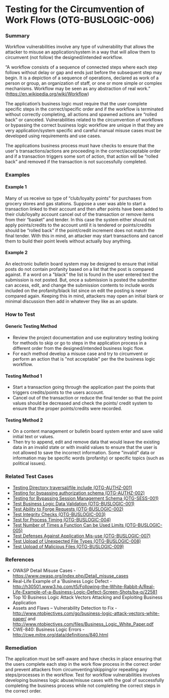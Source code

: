 # Testing for the Circumvention of Work Flows (OTG-BUSLOGIC-006)

### Summary

Workflow vulnerabilities involve any type of vulnerability that allows the attacker to misuse an application/system in a way that will allow them to circumvent (not follow) the designed/intended workflow.

“A workflow consists of a sequence of connected steps where each step follows without delay or gap and ends just before the subsequent step may begin. It is a depiction of a sequence of operations, declared as work of a person or group, an organization of staff, or one or more simple or complex mechanisms. Workflow may be seen as any abstraction of real work.” (https://en.wikipedia.org/wiki/Workflow)

The application’s business logic must require that the user complete specific steps in the correct/specific order and if the workflow is terminated without correctly completing, all actions and spawned actions are “rolled back” or canceled. Vulnerabilities related to the circumvention of workflows or bypassing the correct business logic workflow are unique in that they are very application/system specific and careful manual misuse cases must be developed using requirements and use cases.

The applications business process must have checks to ensure that the user's transactions/actions are proceeding in the correct/acceptable order and if a transaction triggers some sort of action, that action will be “rolled back” and removed if the transaction is not successfully completed.


### Examples

#### Example 1

Many of us receive so type of “club/loyalty points” for purchases from grocery stores and gas stations. Suppose a user was able to start a transaction linked to their account and then after points have been added to their club/loyalty account cancel out of the transaction or remove items from their “basket” and tender. In this case the system either should not apply points/credits to the account until it is tendered or points/credits should be “rolled back” if the point/credit increment does not match the final tender. With this in mind, an attacker may start transactions and cancel them to build their point levels without actually buy anything.


#### Example 2

An electronic bulletin board system may be designed to ensure that initial posts do not contain profanity based on a list that the post is compared against. If a word on a "black" the list is found in the user entered text the submission is not posted. But, once a submission is posted the submitter can access, edit, and change the submission contents to include words included on the profanity/black list since on edit the posting is never compared again. Keeping this in mind, attackers may open an initial blank or minimal discussion then add in whatever they like as an update.


### How to Test

#### Generic Testing Method

* Review the project documentation and use exploratory testing looking for methods to skip or go to steps in the application process in a different order from the designed/intended business logic flow.
* For each method develop a misuse case and try to circumvent or perform an action that is "not acceptable" per the the business logic workflow.


#### Testing Method 1

* Start a transaction going through the application past the points that triggers credits/points to the users account.
* Cancel out of the transaction or reduce the final tender so that the point values should be decreased and check the points/ credit system to ensure that the proper points/credits were recorded.


#### Testing Method 2

* On a content management or bulletin board system enter and save valid initial text or values.
* Then try to append, edit and remove data that would leave the existing data in an invalid state or with invalid values to ensure that the user is not allowed to save the incorrect information. Some "invalid" data or information may be specific words (profanity) or specific topics (such as political issues).



### Related Test Cases

* [ Testing Directory traversal/file include (OTG-AUTHZ-001)](https://www.owasp.org/index.php/Testing_Directory_traversal/file_include_%28OTG-AUTHZ-001%29)
* [ Testing for bypassing authorization schema (OTG-AUTHZ-002)](https://www.owasp.org/index.php/Testing_for_Bypassing_Authorization_Schema_%28OTG-AUTHZ-002%29)
* [ Testing for Bypassing Session Management Schema (OTG-SESS-001)](https://www.owasp.org/index.php/Testing_for_Session_Management_Schema_%28OTG-SESS-001%29)
* [ Test Business Logic Data Validation (OTG-BUSLOGIC-001)](https://www.owasp.org/index.php/Test_business_logic_data_validation_%28OTG-BUSLOGIC-001%29)
* [ Test Ability to Forge Requests (OTG-BUSLOGIC-002)](https://www.owasp.org/index.php/Test_Ability_to_forge_requests_%28OTG-BUSLOGIC-002%29)
* [ Test Integrity Checks (OTG-BUSLOGIC-003)](https://www.owasp.org/index.php/Test_integrity_checks_%28OTG-BUSLOGIC-003%29)
* [ Test for Process Timing (OTG-BUSLOGIC-004)](https://www.owasp.org/index.php/Test_for_Process_Timing_%28OTG-BUSLOGIC-004%29)
* [ Test Number of Times a Function Can be Used Limits (OTG-BUSLOGIC-005)](https://www.owasp.org/index.php/Test_number_of_times_a_function_can_be_used_limits_%28OTG-BUSLOGIC-005%29)
* [ Test Defenses Against Application Mis-use (OTG-BUSLOGIC-007)](https://www.owasp.org/index.php/Test_defenses_against_application_mis-use_%28OTG-BUSLOGIC-007%29)
* [ Test Upload of Unexpected File Types (OTG-BUSLOGIC-008)](https://www.owasp.org/index.php/Test_Upload_of_Unexpected_File_Types_%28OTG-BUSLOGIC-008%29)
* [ Test Upload of Malicious Files (OTG-BUSLOGIC-009)](https://www.owasp.org/index.php/Test_Upload_of_Malicious_Files_%28OTG-BUSLOGIC-009%29)


### References

* OWASP Detail Misuse Cases - https://www.owasp.org/index.php/Detail_misuse_cases
* Real-Life Example of a 'Business Logic Defect - http://h30501.www3.hp.com/t5/Following-the-White-Rabbit-A/Real-Life-Example-of-a-Business-Logic-Defect-Screen-Shots/ba-p/22581
* Top 10 Business Logic Attack Vectors Attacking and Exploiting Business Application
* Assets and Flaws – Vulnerability Detection to Fix - http://www.ntobjectives.com/go/business-logic-attack-vectors-white-paper/ and http://www.ntobjectives.com/files/Business_Logic_White_Paper.pdf
* CWE-840: Business Logic Errors - http://cwe.mitre.org/data/definitions/840.html


### Remediation

The application must be self-aware and have checks in place ensuring that the users complete each step in the work flow process in the correct order and prevent attackers from circumventing/skipping/or repeating any steps/processes in the workflow. Test for workflow vulnerabilities involves developing business logic abuse/misuse cases with the goal of successfully completing the business process while not completing the correct steps in the correct order.
